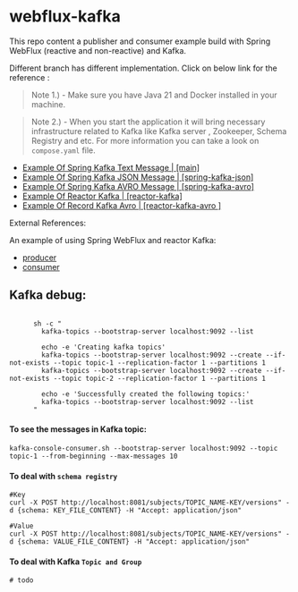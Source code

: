 # webflux-kafka

This repo content a publisher and consumer example build with Spring WebFlux (reactive and non-reactive) and Kafka. 

Different branch has different implementation. Click on below link for the reference :

> Note 1.) - Make sure you have Java 21 and Docker installed in your machine.

> Note 2.) - When you start the application it will bring necessary infrastructure related to Kafka like Kafka server , Zookeeper, Schema Registry and etc. For more information you can take a look on `compose.yaml` file.

- [Example Of Spring Kafka Text Message | [main] ]()
- [Example Of Spring Kafka JSON Message | [spring-kafka-json] ]()
- [Example Of Spring Kafka AVRO Message | [spring-kafka-avro] ]()
- [Example Of Reactor Kafka | [reactor-kafka] ]()
- [Example Of Record Kafka Avro | [reactor-kafka-avro ]]()

External References:

An example of using Spring WebFlux and reactor Kafka:
- [producer](https://github.com/reactor/reactor-kafka/blob/main/reactor-kafka-samples/src/main/java/reactor/kafka/samples/SampleProducer.java)
- [consumer](https://github.com/reactor/reactor-kafka/blob/main/reactor-kafka-samples/src/main/java/reactor/kafka/samples/SampleConsumer.java)


## Kafka debug:

```shell

      sh -c "
        kafka-topics --bootstrap-server localhost:9092 --list

        echo -e 'Creating kafka topics'
        kafka-topics --bootstrap-server localhost:9092 --create --if-not-exists --topic topic-1 --replication-factor 1 --partitions 1
        kafka-topics --bootstrap-server localhost:9092 --create --if-not-exists --topic topic-2 --replication-factor 1 --partitions 1

        echo -e 'Successfully created the following topics:'
        kafka-topics --bootstrap-server localhost:9092 --list
      "
```

#### To see the messages in Kafka topic:

```shell
kafka-console-consumer.sh --bootstrap-server localhost:9092 --topic topic-1 --from-beginning --max-messages 10
```

#### To deal with `schema registry`

```
#Key
curl -X POST http://localhost:8081/subjects/TOPIC_NAME-KEY/versions" -d {schema: KEY_FILE_CONTENT} -H "Accept: application/json"

#Value
curl -X POST http://localhost:8081/subjects/TOPIC_NAME-KEY/versions" -d {schema: VALUE_FILE_CONTENT} -H "Accept: application/json"
```

#### To deal with Kafka `Topic and Group`

```
# todo
```
